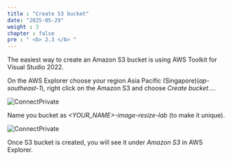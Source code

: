 ```yaml
---
title : "Create S3 bucket"
date: "2025-05-29"
weight : 3
chapter : false
pre : " <b> 2.3 </b> "
---
```



The easiest way to create an Amazon S3 bucket is using AWS Toolkit for Visual Studio 2022.

On the AWS Explorer choose your region Asia Pacific (Singapore)(*ap-southeast-1*), right click on the Amazon S3 and choose *Create bucket*....

![ConnectPrivate](/images/2-Severless-compute/2.7.png)

Name you bucket as *<YOUR_NAME>-image-resize-lab* (to make it unique).

![ConnectPrivate](/images/2-Severless-compute/2.8.png)

Once S3 bucket is created, you will see it under *Amazon S3* in AWS Explorer.